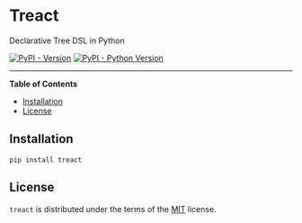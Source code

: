 # Treact

Declarative Tree DSL in Python

[![PyPI - Version](https://img.shields.io/pypi/v/treact.svg)](https://pypi.org/project/treact)
[![PyPI - Python Version](https://img.shields.io/pypi/pyversions/treact.svg)](https://pypi.org/project/treact)

-----

**Table of Contents**

- [Installation](#installation)
- [License](#license)

## Installation

```console
pip install treact
```

## License

`treact` is distributed under the terms of the [MIT](https://spdx.org/licenses/MIT.html) license.
